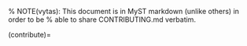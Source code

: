 % NOTE(vytas): This document is in MyST markdown (unlike others) in order to be
%   able to share CONTRIBUTING.md verbatim.

(contribute)=

```{include} ../../CONTRIBUTING.md

```
